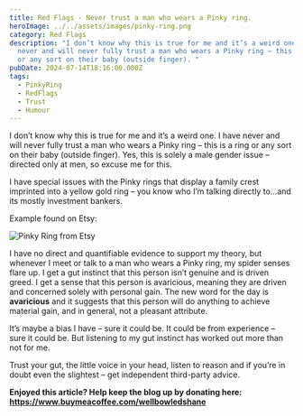 ```yaml
---
title: Red Flags - Never trust a man who wears a Pinky ring.
heroImage: ../../assets/images/pinky-ring.png
category: Red Flags
description: "I don’t know why this is true for me and it’s a weird one. I have
  never and will never fully trust a man who wears a Pinky ring – this is a ring
  or any sort on their baby (outside finger). "
pubDate: 2024-07-14T18:16:00.000Z
tags:
  - PinkyRing
  - RedFlags
  - Trust
  - Humour
---
```

I don’t know why this is true for me and it’s a weird one. I have never and will never fully trust a man who wears a Pinky ring – this is a ring or any sort on their baby (outside finger). Yes, this is solely a male gender issue – directed only at men, so excuse me for this. 

I have special issues with the Pinky rings that display a family crest imprinted into a yellow gold ring – you know who I’m talking directly to…and its mostly investment bankers.

Example found on Etsy:

![Pinky Ring from Etsy](../../assets/images/pinky-ring-etsy.avif "Pinky Ring")

I have no direct and quantifiable evidence to support my theory, but whenever I meet or talk to a man who wears a Pinky ring, my spider senses flare up. I get a gut instinct that this person isn’t genuine and is driven greed. I get a sense that this person is avaricious, meaning they are driven and concerned solely with personal gain. The new word for the day is **avaricious** and it suggests that this person will do anything to achieve material gain, and in general, not a pleasant attribute. 

It’s maybe a bias I have – sure it could be. It could be from experience – sure it could be. But listening to my gut instinct has worked out more than not for me. 

Trust your gut, the little voice in your head, listen to reason and if you’re in doubt even the slightest – get independent third-party advice.



**Enjoyed this article? Help keep the blog up by donating here: https://www.buymeacoffee.com/wellbowledshane**
